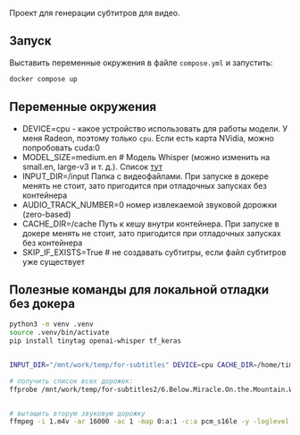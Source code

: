 Проект для генерации субтитров для видео.
## Запуск
Выставить переменные окружения в файле `compose.yml` и запустить:
```bash
docker compose up
```
## Переменные окружения
  - DEVICE=cpu - какое устройство использовать для работы модели. У меня Radeon, поэтому только `cpu`. Если есть карта NVidia, можно попробовать cuda:0
  - MODEL_SIZE=medium.en  # Модель Whisper (можно изменить на small.en, large-v3 и т. д.). Список [тут](https://github.com/openai/whisper#user-content-available-models-and-languages)
  - INPUT_DIR=/input Папка с видеофайлами. При запуске в докере менять не стоит, зато пригодится при отладочных запусках без контейнера
  - AUDIO_TRACK_NUMBER=0 номер извлекаемой звуковой дорожки (zero-based)
  - CACHE_DIR=/cache Путь к кешу внутри контейнера. При запуске в докере менять не стоит, зато пригодится при отладочных запусках без контейнера
  - SKIP_IF_EXISTS=True # не создавать субтитры, если файл субтитров уже существует

## Полезные команды для локальной отладки без докера

```bash
python3 -m venv .venv
source .venv/bin/activate
pip install tinytag openai-whisper tf_keras


INPUT_DIR="/mnt/work/temp/for-subtitles" DEVICE=cpu CACHE_DIR=/home/tim/work/docker/subtitles/whisper/whisper-build/cache SKIP_IF_EXISTS=0 python3 process-video-openai.py

# получить список всех дорожек:
ffprobe /mnt/work/temp/for-subtitles2/6.Below.Miracle.On.the.Mountain.WEB-DL.1080p.m4v -show_entries stream=index,codec_type:stream_tags=title,language -of compact=p=0:nk=1


# вытащить вторую звуковую дорожку
ffmpeg -i 1.m4v -ar 16000 -ac 1 -map 0:a:1 -c:a pcm_s16le -y -loglevel error 1.wav
```
